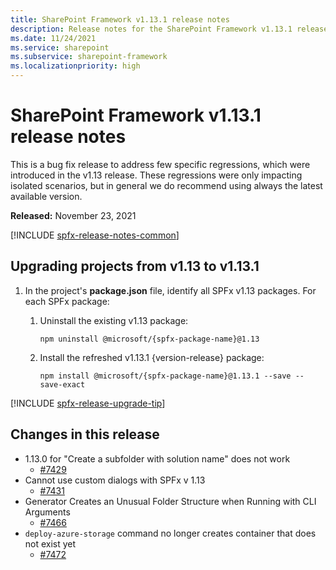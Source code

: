 ```yaml
---
title: SharePoint Framework v1.13.1 release notes
description: Release notes for the SharePoint Framework v1.13.1 release
ms.date: 11/24/2021
ms.service: sharepoint
ms.subservice: sharepoint-framework
ms.localizationpriority: high
---
```

# SharePoint Framework v1.13.1 release notes

This is a bug fix release to address few specific regressions, which were introduced in the v1.13 release. These regressions were only impacting isolated scenarios, but in general we do recommend using always the latest available version.

**Released:** November 23, 2021

[!INCLUDE [spfx-release-notes-common](../../includes/snippets/spfx-release-notes-common.md)]

## Upgrading projects from v1.13 to v1.13.1

1. In the project's **package.json** file, identify all SPFx v1.13 packages. For each SPFx package:
    1. Uninstall the existing v1.13 package:

        ```console
        npm uninstall @microsoft/{spfx-package-name}@1.13
        ```

    1. Install the refreshed v1.13.1 {version-release} package:

        ```console
        npm install @microsoft/{spfx-package-name}@1.13.1 --save --save-exact
        ```

[!INCLUDE [spfx-release-upgrade-tip](../../includes/snippets/spfx-release-upgrade-tip.md)]

## Changes in this release

- 1.13.0 for "Create a subfolder with solution name" does not work
  - [#7429](https://github.com/SharePoint/sp-dev-docs/issues/7429)
- Cannot use custom dialogs with SPFx v 1.13
  - [#7431](https://github.com/SharePoint/sp-dev-docs/issues/7431)
- Generator Creates an Unusual Folder Structure when Running with CLI Arguments
  - [#7466](https://github.com/SharePoint/sp-dev-docs/issues/7466)
- `deploy-azure-storage` command no longer creates container that does not exist yet
  - [#7472](https://github.com/SharePoint/sp-dev-docs/issues/7472)

